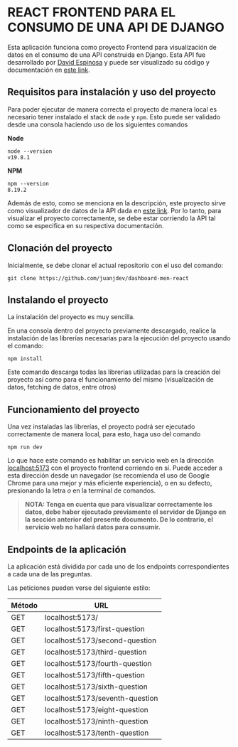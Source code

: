 # REACT FRONTEND PARA EL CONSUMO DE UNA API DE DJANGO

Esta aplicación funciona como proyecto Frontend para visualización de datos en el consumo de una API construida en Django. 
Esta API fue desarrollado por [David Espinosa](github.com/espinosadvlpr) y puede ser visualizado su código y documentación en [este link](https://github.com/espinosadvlpr/django-men-dashboard/). 

## Requisitos para instalación y uso del proyecto

Para poder ejecutar de manera correcta el proyecto de manera local es necesario tener instalado el stack de `node` y `npm`. 
Esto puede ser validado desde una consola haciendo uso de los siguientes comandos

**Node**

    node --version
    v19.8.1

**NPM**

    npm --version
    8.19.2

Además de esto, como se menciona en la descripción, este proyecto sirve como visualizador de datos de la API dada en [este link](https://github.com/espinosadvlpr/django-men-dashboard/). Por lo tanto, para visualizar el proyecto correctamente, se debe estar corriendo la API tal como se especifica en su respectiva documentación. 

## Clonación del proyecto 

Inicialmente, se debe clonar el actual repositorio con el uso del comando: 

    git clone https://github.com/juanjdev/dashboard-men-react


## Instalando el proyecto 

La instalación del proyecto es muy sencilla. 

En una consola dentro del proyecto previamente descargado, realice la instalación de las librerías necesarias para la ejecución del proyecto usando el comando:

    npm install

Este comando descarga todas las librerias utilizadas para la creación del proyecto así como para el funcionamiento del mismo (visualización de datos, fetching de datos, entre otros)

## Funcionamiento del proyecto

Una vez instaladas las librerías, el proyecto podrá ser ejecutado correctamente de manera local, para esto, haga uso del comando

    npm run dev

Lo que hace este comando es habilitar un servicio web en la dirección [localhost:5173](localhost:5173) con el proyecto frontend corriendo en sí. Puede acceder a esta dirección desde un navegador (se recomienda el uso de Google Chrome para una mejor y más eficiente experiencia), o en su defecto, presionando la letra *o* en la terminal de comandos.

> **NOTA: Tenga en cuenta que para visualizar correctamente los datos, debe haber ejecutado previamente el servidor de Django en la sección anterior del presente documento. De lo contrario, el servicio web no
hallará datos para consumir.**

## Endpoints de la aplicación
La aplicación está dividida por cada uno de los endpoints correspondientes a cada una de las preguntas. 

Las peticiones pueden verse del siguiente estilo: 

|Método|URL|
|--|--|
| GET | localhost:5173/ |
| GET | localhost:5173/first-question |
| GET | localhost:5173/second-question |
| GET | localhost:5173/third-question |
| GET | localhost:5173/fourth-question |
| GET | localhost:5173/fifth-question |
| GET | localhost:5173/sixth-question |
| GET | localhost:5173/seventh-question |
| GET | localhost:5173/eight-question |
| GET | localhost:5173/ninth-question|
| GET | localhost:5173/tenth-question |
